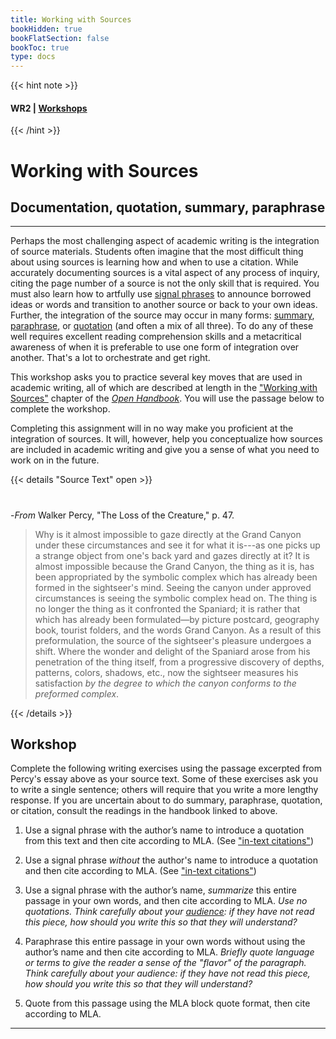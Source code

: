```yaml
---
title: Working with Sources
bookHidden: true
bookFlatSection: false
bookToc: true
type: docs
---
```


{{< hint note >}} 
#### <i class="fas fa-dot-circle"></i>  **WR2** | [**Workshops**](/courses/workshops/) 
{{< /hint >}}

# Working with Sources

## Documentation, quotation, summary, paraphrase

---

Perhaps the most challenging aspect of academic writing is the integration of source materials. Students often imagine that the most difficult thing about using sources is learning how and when to use a citation. While accurately documenting sources is a vital aspect of any process of inquiry, citing the page number of a source is not the only skill that is required. You must also learn how to artfully use [signal phrases](/resources/open-handbook/chapter-8) to announce borrowed ideas or words and transition to another source or back to your own ideas. Further, the integration of the source may occur in many forms: [summary](/resources/open-handbook/chapter-8), [paraphrase](/resources/open-handbook/chapter-8), or [quotation](/resources/open-handbook/chapter-8) (and often a mix of all three). To do any of these well requires excellent reading comprehension skills and a metacritical awareness of when it is preferable to use one form of integration over another. That's a lot to orchestrate and get right. 

This workshop asks you to practice several key moves that are used in academic writing, all of which are described at length in the ["Working with Sources"](/resources/open-handbook/chapter-8) chapter of the [*Open Handbook*](/resources/open-handbook). You will use the passage below to complete the workshop. 

Completing this assignment will in no way make you proficient at the integration of sources. It will, however, help you conceptualize how sources are included in academic writing and give you a sense of what you need to work on in the future.


{{< details "Source Text" open >}}
#

-*From* Walker Percy, "The Loss of the Creature," p. 47.

>Why is it almost impossible to gaze directly at the Grand Canyon under these circumstances and see it for what it is---as one picks up a strange object from one's back yard and gazes directly at it? It is almost impossible because the Grand Canyon, the thing as it is, has been appropriated by the symbolic complex which has already been formed in the sightseer's mind. Seeing the canyon under approved circumstances is seeing the symbolic complex head on. The thing is no longer the thing as it confronted the Spaniard; it is rather that which has already been formulated—by picture postcard, geography book, tourist folders, and the words Grand Canyon. As a result of this preformulation, the source of the sightseer's pleasure undergoes a shift. Where the wonder and delight of the Spaniard arose from his penetration of the thing itself, from a progressive discovery of depths, patterns, colors, shadows, etc., now the sightseer measures his satisfaction *by the degree to which the canyon conforms to the preformed complex*.

{{< /details >}} 



## Workshop

Complete the following writing exercises using the passage excerpted from Percy's essay above as your source text. Some of these exercises ask you to write a single sentence; others will require that you write a more lengthy response. If you are uncertain about to do summary, paraphrase, quotation, or citation, consult the readings in the handbook linked to above.

1. Use a signal phrase with the author’s name to introduce a quotation from this text and then cite according to MLA. (See ["in-text citations"](/resources/open-handbook/chapter-11-mla/#mla-in-text-citations))

2. Use a signal phrase *without* the author's name to introduce a quotation and then cite according to MLA. (See ["in-text citations"](/resources/open-handbook/chapter-11-mla/#mla-in-text-citations))

3. Use a signal phrase with the author’s name, *summarize* this entire passage in your own words, and then cite according to MLA. *Use no quotations. Think carefully about your [audience](/resources/open-handbook/chapter-3/): if they have not read this piece, how should you write this so that they will understand?*

4. Paraphrase this entire passage in your own words without using the author’s name and then cite according to MLA. *Briefly quote language or terms to give the reader a sense of the "flavor" of the paragraph. Think carefully about your audience: if they have not read this piece, how should you write this so that they will understand?*

5. Quote from this passage using the MLA block quote format, then cite according to MLA.

<!---
## Example Sentences

{{< hint note >}} 

<span style="color: var(--circle-dots)"><i class="far fa-dot-circle"></i></span>  My [attempt to complete this workshop](/docs/working-sources-answers.pdf).


{{< /hint >}}
--->


---

<!---
<i class="fa fa-cloud-upload-alt"></i> [Submit this assignment to Canvas](https://canvas.dartmouth.edu)
--->


